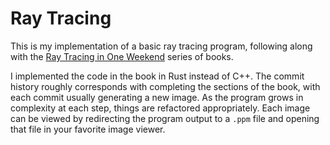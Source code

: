# Ray Tracing

This is my implementation of a basic ray tracing program, following along with the [Ray Tracing in One Weekend](https://raytracing.github.io/) series of books.

I implemented the code in the book in Rust instead of C++.
The commit history roughly corresponds with completing the sections of the book, with each commit usually generating a new image.
As the program grows in complexity at each step, things are refactored appropriately.
Each image can be viewed by redirecting the program output to a `.ppm` file and opening that file in your favorite image viewer.
